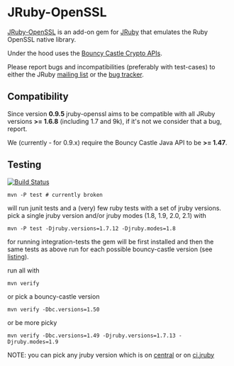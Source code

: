 # JRuby-OpenSSL

[JRuby-OpenSSL](https://github.com/jruby/jruby-openssl) is an add-on gem for
[JRuby](http://jruby.org) that emulates the Ruby OpenSSL native library.

Under the hood uses the [Bouncy Castle Crypto APIs](http://www.bouncycastle.org/).

Please report bugs and incompatibilities (preferably with test-cases) to either
the JRuby [mailing list][1] or the [bug tracker][2].

## Compatibility

Since version **0.9.5** jruby-openssl aims to be compatible with all JRuby versions
**>= 1.6.8** (including 1.7 and 9k), if it's not we consider that a bug, report.

We (currently - for 0.9.x) require the Bouncy Castle Java API to be **>= 1.47**.

## Testing

[![Build Status][0]](http://travis-ci.org/jruby/jruby-openssl)

    mvn -P test # currently broken

will run junit tests and a (very) few ruby tests with a set of jruby versions.
pick a single jruby version and/or jruby modes (1.8, 1.9, 2.0, 2.1) with

    mvn -P test -Djruby.versions=1.7.12 -Djruby.modes=1.8

for running integration-tests the gem will be first installed and then the same
tests as above run for each possible bouncy-castle version (see [listing][3]).

run all with

    mvn verify

or pick a bouncy-castle version

    mvn verify -Dbc.versions=1.50

or be more picky

    mvn verify -Dbc.versions=1.49 -Djruby.versions=1.7.13 -Djruby.modes=1.9

NOTE: you can pick any jruby version which is on [central][4] or on [ci.jruby][5]

[0]: https://secure.travis-ci.org/jruby/jruby-openssl.png
[1]: http://xircles.codehaus.org/projects/jruby/lists
[2]: https://github.com/jruby/jruby/issues
[3]: https://github.com/jruby/jruby-openssl/tree/master/integration
[4]: http://central.maven.org/maven2/org/jruby/
[5]: http://ci.jruby.org/snapshots/maven/org.jruby/